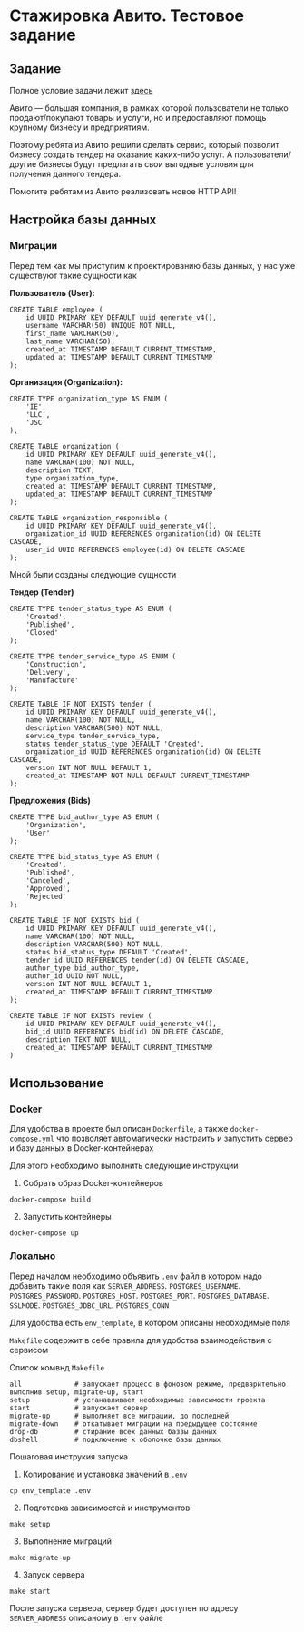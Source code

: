 # Стажировка Авито. Тестовое задание

## Задание
Полноe условие задачи лежит [здесь](api/readme.md)

Авито — большая компания, в рамках которой пользователи не только продают/покупают товары и услуги, но и предоставляют помощь крупному бизнесу и предприятиям.

Поэтому ребята из Авито решили сделать сервис, который позволит бизнесу создать тендер на оказание каких-либо услуг. А пользователи/другие бизнесы будут предлагать свои выгодные условия для получения данного тендера.

Помогите ребятам из Авито реализовать новое HTTP API!

## Настройка базы данных
### Миграции
Перед тем как мы приступим к проектированию базы данных, у нас уже существуют такие сущности как

**Пользователь (User):**
```
CREATE TABLE employee (
    id UUID PRIMARY KEY DEFAULT uuid_generate_v4(),
    username VARCHAR(50) UNIQUE NOT NULL,
    first_name VARCHAR(50),
    last_name VARCHAR(50),
    created_at TIMESTAMP DEFAULT CURRENT_TIMESTAMP,
    updated_at TIMESTAMP DEFAULT CURRENT_TIMESTAMP
);
```
**Организация (Organization):**
```
CREATE TYPE organization_type AS ENUM (
    'IE',
    'LLC',
    'JSC'
);

CREATE TABLE organization (
    id UUID PRIMARY KEY DEFAULT uuid_generate_v4(),
    name VARCHAR(100) NOT NULL,
    description TEXT,
    type organization_type,
    created_at TIMESTAMP DEFAULT CURRENT_TIMESTAMP,
    updated_at TIMESTAMP DEFAULT CURRENT_TIMESTAMP
);

CREATE TABLE organization_responsible (
    id UUID PRIMARY KEY DEFAULT uuid_generate_v4(),
    organization_id UUID REFERENCES organization(id) ON DELETE CASCADE,
    user_id UUID REFERENCES employee(id) ON DELETE CASCADE
);
```

Мной были созданы следующие сущности

**Тендер (Tender)**
```
CREATE TYPE tender_status_type AS ENUM (
    'Created',
    'Published',
    'Closed'
);

CREATE TYPE tender_service_type AS ENUM (
    'Construction',
    'Delivery',
    'Manufacture'
);

CREATE TABLE IF NOT EXISTS tender (
    id UUID PRIMARY KEY DEFAULT uuid_generate_v4(),
    name VARCHAR(100) NOT NULL,
    description VARCHAR(500) NOT NULL,
    service_type tender_service_type,
    status tender_status_type DEFAULT 'Created',
    organization_id UUID REFERENCES organization(id) ON DELETE CASCADE,
    version INT NOT NULL DEFAULT 1,
    created_at TIMESTAMP NOT NULL DEFAULT CURRENT_TIMESTAMP
);
```

**Предложения (Bids)**
```
CREATE TYPE bid_author_type AS ENUM (
    'Organization',
    'User'
);

CREATE TYPE bid_status_type AS ENUM (
    'Created',
    'Published',
    'Canceled',
    'Approved',
    'Rejected'
);

CREATE TABLE IF NOT EXISTS bid (
    id UUID PRIMARY KEY DEFAULT uuid_generate_v4(),
    name VARCHAR(100) NOT NULL,
    description VARCHAR(500) NOT NULL,
    status bid_status_type DEFAULT 'Created',
    tender_id UUID REFERENCES tender(id) ON DELETE CASCADE,
    author_type bid_author_type,
    author_id UUID NOT NULL,
    version INT NOT NULL DEFAULT 1,
    created_at TIMESTAMP DEFAULT CURRENT_TIMESTAMP
);

CREATE TABLE IF NOT EXISTS review (
    id UUID PRIMARY KEY DEFAULT uuid_generate_v4(),
    bid_id UUID REFERENCES bid(id) ON DELETE CASCADE,
    description TEXT NOT NULL,
    created_at TIMESTAMP DEFAULT CURRENT_TIMESTAMP
)
```

## Использование
### Docker
Для удобства в проекте был описан ```Dockerfile```, а также ```docker-compose.yml``` что позволяет автоматически настраить и запустить сервер и базу данных в Docker-контейнерах

Для этого необходимо выполнить следующие инструкции
1. Собрать образ Docker-контейнеров
```
docker-compose build
```
2. Запустить контейнеры
```
docker-compose up
```



### Локально
Перед началом необходимо объявить ```.env``` файл в котором надо добавить такие поля как ```SERVER_ADDRESS```. ```POSTGRES_USERNAME```. ```POSTGRES_PASSWORD```. ```POSTGRES_HOST```. ```POSTGRES_PORT```. ```POSTGRES_DATABASE```. ```SSLMODE```. ```POSTGRES_JDBC_URL```. ```POSTGRES_CONN```

Для удобства есть ```env_template```, в котором описаны необходимые поля

```Makefile``` содержит в себе правила для удобства взаимодействия с сервисом

Список комвнд ```Makefile```
```
all             # запускает процесс в фоновом режиме, предварительно выполнив setup, migrate-up, start
setup           # устанавливает необходимые зависимости проекта
start           # запускает сервер
migrate-up      # выполняет все миграции, до последней
migrate-down    # откатывает миграции на предыдущее состояние
drop-db         # стирание всех данных баззы данных
dbshell         # подключение к оболочке базы данных
```

Пошаговая инструкия запуска

1. Копирование и установка значений в ```.env```
```
cp env_template .env
```
2. Подготовка зависимостей и инструментов 
```
make setup
```
3. Выполнение миграций
```
make migrate-up
```
4. Запуск сервера
```
make start
```

После запуска сервера, сервер будет доступен по адресу ```SERVER_ADDRESS``` описаному в ```.env``` файле
